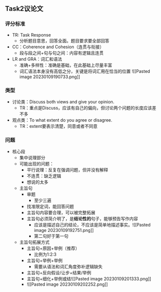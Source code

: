 ## Task2议论文
### 评分标准
- TR: Task Response
	- 分析题目意思，回答全面。题目要求要全部回答
- CC：Coherence and Cohesion（连贯与衔接）
	- 段与段之间+句与句之间：内容有逻辑且连贯
- LR and GRA：词汇和语法
	- 准确+多样性：准确是基础，在此基础上尽量丰富
	- 词汇语法本身没有高低之分，关键是将词汇用在恰当的位置
![[Pasted image 20230109190733.png]]
### 类型
- 讨论类：Discuss both views and give your opinion.
	- TR：重点是Discuss，应该有自己的偏向，但讨论两个问题的长度应该差不多
- 观点类：To what extent do you agree or disagree.
	- TR：extent要表示清楚，同意或者不同意
### 问题
- 核心段
	- 集中说理部分
	- 可能出现的问题：
		- 平行说理：反复在强调问题，但并没有解释
		- 不连贯：缺乏逻辑
		- 想说的太多
	- 主旨句
		- 审题
			- 至少三遍
		- 找准限定词，能回答问题
		- 主旨句内容要合理，可以被完整拓展
		- 主旨句必须简介明了，是**结论性的**句子，能够预告写作内容
			- 应该是描述自己的结论，不应该是简单地描述事实。![[Pasted image 20230109192751.png]]
			- 第二句好于第一句
	- 主旨句拓展方式
		- 主旨句+原因+举例（推荐）
			- 比例为1:2:3
		- 主旨句+举例+举例
			- 需要从语法和词汇角度弥补逻辑缺失
		- 主旨句+反向假设/让步+结果/举例
		- 主旨句+细化+举例或结![[Pasted image 20230109201333.png]]
		- ![[Pasted image 20230109202252.png]]
